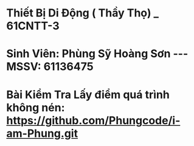 # Thiết Bị Di Động ( Thầy Thọ) _ 61CNTT-3
# Sinh Viên: Phùng Sỹ Hoàng Sơn --- MSSV: 61136475
# Bài Kiểm Tra Lấy điểm quá trình không nén: https://github.com/Phungcode/i-am-Phung.git
